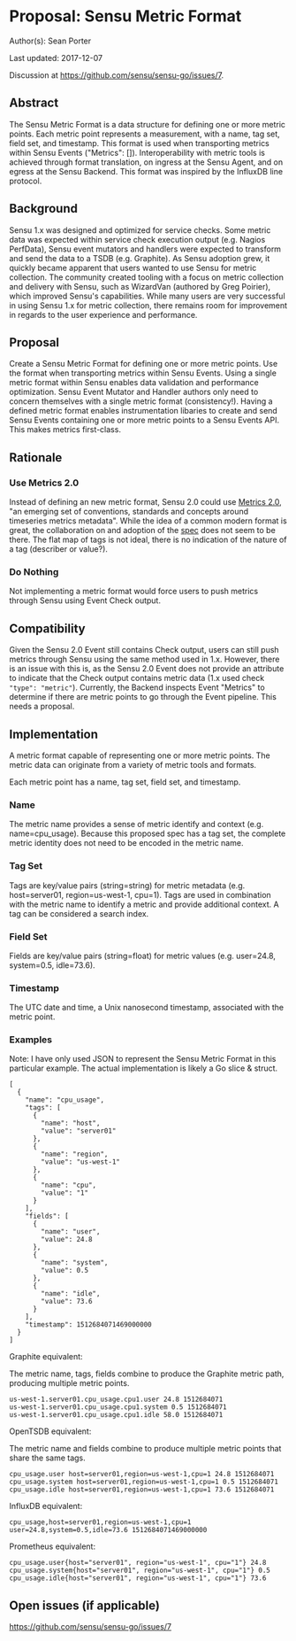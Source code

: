 # Proposal: Sensu Metric Format

Author(s): Sean Porter

Last updated: 2017-12-07

Discussion at https://github.com/sensu/sensu-go/issues/7.

## Abstract

The Sensu Metric Format is a data structure for defining one or more metric points. Each metric point represents a measurement, with a name, tag set, field set, and timestamp. This format is used when transporting metrics within Sensu Events ("Metrics": []). Interoperability with metric tools is achieved through format translation, on ingress at the Sensu Agent, and on egress at the Sensu Backend. This format was inspired by the InfluxDB line protocol.

## Background

Sensu 1.x was designed and optimized for service checks. Some metric data was expected within service check execution output (e.g. Nagios PerfData), Sensu event mutators and handlers were expected to transform and send the data to a TSDB (e.g. Graphite). As Sensu adoption grew, it quickly became apparent that users wanted to use Sensu for metric collection. The community created tooling with a focus on metric collection and delivery with Sensu, such as WizardVan (authored by Greg Poirier), which improved Sensu's capabilities. While many users are very successful in using Sensu 1.x for metric collection, there remains room for improvement in regards to the user experience and performance.

## Proposal

Create a Sensu Metric Format for defining one or more metric points. Use the format when transporting metrics within Sensu Events. Using a single metric format within Sensu enables data validation and performance optimization. Sensu Event Mutator and Handler authors only need to concern themselves with a single metric format (consistency!). Having a defined metric format enables instrumentation libaries to create and send Sensu Events containing one or more metric points to a Sensu Events API. This makes metrics first-class.

## Rationale

### Use Metrics 2.0

Instead of defining an new metric format, Sensu 2.0 could use [Metrics 2.0](http://metrics20.org/), "an emerging set of conventions, standards and concepts around timeseries metrics metadata". While the idea of a common modern format is great, the collaboration on and adoption of the [spec](http://metrics20.org/spec/) does not seem to be there. The flat map of tags is not ideal, there is no indication of the nature of a tag (describer or value?).

### Do Nothing

Not implementing a metric format would force users to push metrics through Sensu using Event Check output.

## Compatibility

Given the Sensu 2.0 Event still contains Check output, users can still push metrics through Sensu using the same method used in 1.x. However, there is an issue with this is, as the Sensu 2.0 Event does not provide an attribute to indicate that the Check output contains metric data (1.x used check `"type": "metric"`). Currently, the Backend inspects Event "Metrics" to determine if there are metric points to go through the Event pipeline. This needs a proposal.

## Implementation

A metric format capable of representing one or more metric points. The metric data can originate from a variety of metric tools and formats.

Each metric point has a name, tag set, field set, and timestamp.

### Name

The metric name provides a sense of metric identify and context (e.g. name=cpu_usage). Because this proposed spec has a tag set, the complete metric identity does not need to be encoded in the metric name.

### Tag Set

Tags are key/value pairs (string=string) for metric metadata (e.g. host=server01, region=us-west-1, cpu=1). Tags are used in combination with the metric name to identify a metric and provide additional context. A tag can be considered a search index.

### Field Set

Fields are key/value pairs (string=float) for metric values (e.g. user=24.8, system=0.5, idle=73.6).

### Timestamp

The UTC date and time, a Unix nanosecond timestamp, associated with the metric point.

### Examples

Note: I have only used JSON to represent the Sensu Metric Format in this particular example. The actual implementation is likely a Go slice & struct.

```
[
  {
    "name": "cpu_usage",
    "tags": [
      {
        "name": "host",
        "value": "server01"
      },
      {
        "name": "region",
        "value": "us-west-1"
      },
      {
        "name": "cpu",
        "value": "1"
      }
    ],
    "fields": [
      {
        "name": "user",
        "value": 24.8
      },
      {
        "name": "system",
        "value": 0.5
      },
      {
        "name": "idle",
        "value": 73.6
      }
    ],
    "timestamp": 1512684071469000000
  }
]
```

Graphite equivalent:

The metric name, tags, fields combine to produce the Graphite metric path, producing multiple metric points.

```
us-west-1.server01.cpu_usage.cpu1.user 24.8 1512684071
us-west-1.server01.cpu_usage.cpu1.system 0.5 1512684071
us-west-1.server01.cpu_usage.cpu1.idle 58.0 1512684071
```

OpenTSDB equivalent:

The metric name and fields combine to produce multiple metric points that share the same tags.

```
cpu_usage.user host=server01,region=us-west-1,cpu=1 24.8 1512684071
cpu_usage.system host=server01,region=us-west-1,cpu=1 0.5 1512684071
cpu_usage.idle host=server01,region=us-west-1,cpu=1 73.6 1512684071
```

InfluxDB equivalent:

```
cpu_usage,host=server01,region=us-west-1,cpu=1 user=24.8,system=0.5,idle=73.6 1512684071469000000
```

Prometheus equivalent:

```
cpu_usage.user{host="server01", region="us-west-1", cpu="1"} 24.8
cpu_usage.system{host="server01", region="us-west-1", cpu="1"} 0.5
cpu_usage.idle{host="server01", region="us-west-1", cpu="1"} 73.6
```

## Open issues (if applicable)

https://github.com/sensu/sensu-go/issues/7
